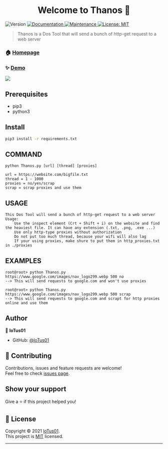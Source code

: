 <h1 align="center">Welcome to Thanos 👋</h1>
<p>
  <img alt="Version" src="https://img.shields.io/badge/version-1.1-blue.svg?cacheSeconds=2592000" />
  <a href="https://github.com/kefranabg/readme-md-generator#readme" target="_blank">
    <img alt="Documentation" src="https://img.shields.io/badge/documentation-yes-brightgreen.svg" />
  </a>
  <a href="https://github.com/kefranabg/readme-md-generator/graphs/commit-activity" target="_blank">
    <img alt="Maintenance" src="https://img.shields.io/badge/Maintained%3F-yes-green.svg" />
  </a>
  <a href="https://github.com/loTus04/RATata/blob/main/LICENSE" target="_blank">
    <img alt="License: MIT" src="https://img.shields.io/github/license/loTus04/RATata" />
  </a>
</p>

> Thanos is a Dos Tool that will send a bunch of http-get request to a web server

### 🏠 [Homepage](https://github.com/loTus04/RATata/blob/main/README.md)

### ✨ [Demo](https://github.com/loTus04/RATata/blob/main/img/rat_bannere.PNG)
<img src="https://github.com/loTus04/RATata/blob/main/img/rat_bannere.PNG"/>

## Prerequisites

- pip3
- python3

## Install

```sh
pip3 install -r requirements.txt
```


COMMAND
 -------
    python Thanos.py [url] [thread] [proxies]

    url = https://website.com/bigfile.txt
    thread = 1 - 1000
    proxies = no/yes/scrap
    scrap = scrap proxies and use them

 USAGE
 -----
    This Dos Tool will send a bunch of http-get request to a web server
    Usage:
        Use the inspect element (Crt + Shift + i) on the website and find the heaviest file. It can have any extension (.txt, .png, .exe ...)
        Use only http-type proxies without authorization
        Do not put too much thread, because your wifi will also lag
        If your using proxies, make shure to put them in http_proxies.txt in ./proxies

 EXAMPLES
 --------
    root@root> python Thanos.py https://www.google.com/images/nav_logo299.webp 500 no
    --> This will send requests to google.com and won't use proxies

    root@root> python Thanos.py https://www.google.com/images/nav_logo299.webp 500 scrap
    --> This will send requests to google.com and scrapt for http proxies online and use them
## Author

👤 **loTus01**

* GitHub: [@loTus01](https://github.com/loTus04)

## 🤝 Contributing

Contributions, issues and feature requests are welcome!<br />Feel free to check [issues page](https://github.com/loTus04/RATata/issues).

## Show your support

Give a ⭐️ if this project helped you!

## 📝 License

Copyright © 2021 [loTus01](https://github.com/loTus04).<br />
This project is [MIT](https://github.com/kefranabg/readme-md-generator/blob/master/LICENSE) licensed.

***
